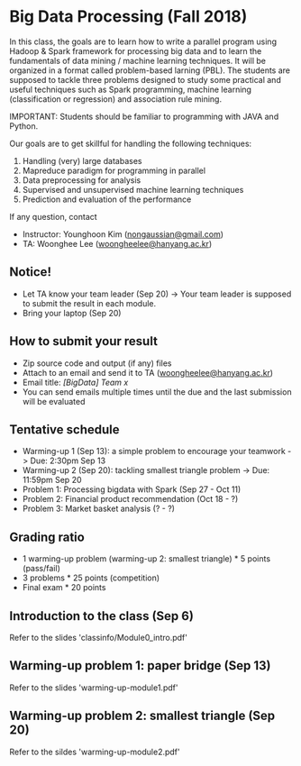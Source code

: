 # Big Data Processing (Fall 2018)

In this class, the goals are to learn how to write a parallel program using Hadoop & Spark framework for processing big data and to learn the fundamentals of data mining / machine learning techniques. It will be organized in a format called problem-based larning (PBL). The students are supposed to tackle three problems designed to study some practical and useful techniques such as Spark programming, machine learning (classification or regression) and association rule mining.

IMPORTANT: Students should be familiar to programming with JAVA and Python.

Our goals are to get skillful for handling the following techniques:
1) Handling (very) large databases
2) Mapreduce paradigm for programming in parallel
3) Data preprocessing for analysis
4) Supervised and unsupervised machine learning techniques
5) Prediction and evaluation of the performance

If any question, contact
* Instructor: Younghoon Kim (nongaussian@gmail.com)
* TA: Woonghee Lee (woongheelee@hanyang.ac.kr)

## Notice!
* Let TA know your team leader (Sep 20) -> Your team leader is supposed to submit the result in each module.
* Bring your laptop (Sep 20)

## How to submit your result
* Zip source code and output (if any) files
* Attach to an email and send it to TA (woongheelee@hanyang.ac.kr)
* Email title: *[BigData] Team x*
* You can send emails multiple times until the due and the last submission will be evaluated

## Tentative schedule
* Warming-up 1 (Sep 13): a simple problem to encourage your teamwork -> Due: 2:30pm Sep 13
* Warming-up 2 (Sep 20): tackling smallest triangle problem -> Due: 11:59pm Sep 20
* Problem 1: Processing bigdata with Spark (Sep 27 - Oct 11)
* Problem 2: Financial product recommendation (Oct 18 - ?)
* Problem 3: Market basket analysis (? - ?)

## Grading ratio
* 1 warming-up problem (warming-up 2: smallest triangle) * 5 points (pass/fail)
* 3 problems * 25 points (competition)
* Final exam * 20 points

## Introduction to the class (Sep 6)

Refer to the slides 'classinfo/Module0_intro.pdf'

## Warming-up problem 1: paper bridge (Sep 13)

Refer to the slides 'warming-up-module1.pdf'

## Warming-up problem 2: smallest triangle (Sep 20)

Refer to the sildes 'warming-up-module2.pdf'
